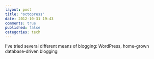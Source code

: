 ```yaml
---
layout: post
title: "octopress"
date: 2012-10-31 19:43
comments: true
published: false
categories: tech
---
```


I've tried several different means of blogging: WordPress, home-grown database-driven blogging 